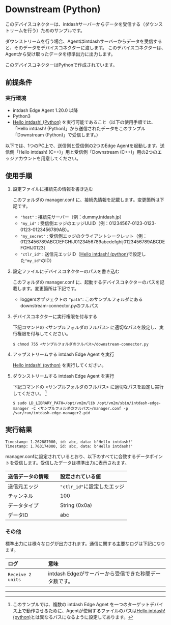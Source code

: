 Downstream (Python)
=======================

このデバイスコネクターは、intdashサーバーからデータを受信する（ダウンストリームを行う）ためのサンプルです。

ダウンストリームを行う場合、Agentはintdashサーバーからデータを受信すると、そのデータをデバイスコネクターに渡します。
このデバイスコネクターは、Agentから受け取ったデータを標準出力に出力します。

このデバイスコネクターはPythonで作成されています。

## 前提条件

### 実行環境
- intdash Edge Agent 1.20.0 以降
- Python3
- [Hello intdash! (Python)](../../hello-intdash/python/README_ja.md) を実行可能であること（以下の使用手順では、「Hello intdash! (Python)」から送信されたデータをこのサンプル「Downstream (Python)」で受信します。）

以下では、1つのPC上で、送信側と受信側の2つのEdge Agentを起動します。送信側「Hello intdash! (C++)」用と受信側「Downstream (C++)」用の2つのエッジアカウントを用意してください。

## 使用手順

1. 設定ファイルに接続先の情報を書き込む

    このフォルダの manager.conf に、接続先情報を記載します。変更箇所は下記です。
    
    - `"host"` : 接続先サーバー（例：dummy.intdash.jp）
    - `"my_id"` : 受信側エッジのエッジUUID（例：01234567-0123-0123-0123-0123456789AB）。
    - `"my_secret"` : 受信側エッジのクライアントシークレット（例：0123456789ABCDEFGHIJ0123456789abcdefghij0123456789ABCDEFGHIJ0123）
    - `"ctlr_id"` : 送信元エッジID（[Hello intdash! (python)](../../hello-intdash/python/README_ja.md)で設定した`"my_id"`のID）

2. 設定ファイルにデバイスコネクターのパスを書き込む

    このフォルダの manager.conf に、起動するデバイスコネクターのパスを記載します。変更箇所は下記です。

    - loggersオブジェクトの `"path"`: このサンプルフォルダにあるdownstream-connector.pyのフルパス

3. デバイスコネクターに実行権限を付与する

    下記コマンドの <サンプルフォルダのフルパス> に適切なパスを設定し、実行権限を付与してください。

    ```
    $ chmod 755 <サンプルフォルダのフルパス>/downstream-connector.py
    ````

4. アップストリームする intdash Edge Agent を実行

    [Hello intdash! (python)](../../hello-intdash/python/README_ja.md) を実行してください。

5. ダウンストリームする intdash Edge Agent を実行

    下記コマンドの <サンプルフォルダのフルパス> に適切なパスを設定し実行してください。 [^1]

    ```
    $ sudo LD_LIBRARY_PATH=/opt/vm2m/lib /opt/vm2m/sbin/intdash-edge-manager -C <サンプルフォルダのフルパス>/manager.conf -p /var/run/intdash-edge-manager2.pid
    ```

## 実行結果


```
Timestamp: 1.262887000, id: abc, data: b'Hello intdash!'
Timestamp: 1.763174000, id: abc, data: b'Hello intdash!'
```

manager.confに設定されているとおり、以下のすべてに合致するデータポイントを受信します。受信したデータは標準出力に表示されます。

| 送信データの情報    　| 設定されている値          |
|:-------------------|:-----------------------|
| 送信元エッジ         | `"ctlr_id"`に設定したエッジ |
| チャンネル           | 100                    |
| データタイプ         | String (0x0a)          |
| データID            | abc                    |


### その他

標準出力には様々なログが出力されます。通信に関する主要なログは下記になります。

| ログ                                                 | 意味                                                                              |
|:----------------------------------------------------|:----------------------------------------------------------------------------------|
| `Receive 2 units`      | intdash Edgeがサーバーから受信できた秒間データ数です。                          |

---
[^1]: このサンプルでは、複数の intdash Edge Agnet を一つのターゲットデバイス上で動作させるために、Agentが使用するファイルのパスは[Hello intdash! (python)](../../hello-intdash/python/README_ja.md)とは異なるパスになるように設定してあります。
